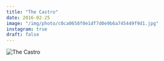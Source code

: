 ```yaml
---
title: "The Castro"
date: 2016-02-25
image: "/img/photo/c0ca0658f0e1df7d0e9b6a745449f9d1.jpg"
instagram: true
draft: false
---
```


![The Castro](/img/photo/c0ca0658f0e1df7d0e9b6a745449f9d1.jpg)
